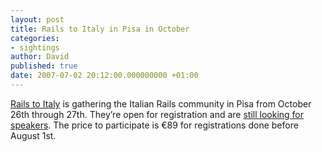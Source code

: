 ```yaml
---
layout: post
title: Rails to Italy in Pisa in October
categories:
- sightings
author: David
published: true
date: 2007-07-02 20:12:00.000000000 +01:00
---
```

<p><a href="http://www.railstoitaly.org/">Rails to Italy</a> is gathering the Italian Rails community in Pisa from October 26th through 27th.  They&#8217;re open for registration and are <a href="http://www.railstoitaly.org/en/call-for-papers">still looking for speakers</a>. The price to participate is €89 for registrations done before August 1st.</p>